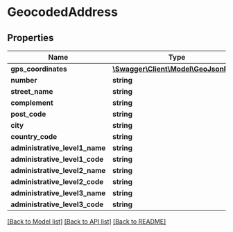 # GeocodedAddress

## Properties
Name | Type | Description | Notes
------------ | ------------- | ------------- | -------------
**gps_coordinates** | [**\Swagger\Client\Model\GeoJsonPoint**](GeoJsonPoint.md) |  | [optional] 
**number** | **string** |  | [optional] 
**street_name** | **string** |  | [optional] 
**complement** | **string** |  | [optional] 
**post_code** | **string** |  | [optional] 
**city** | **string** |  | [optional] 
**country_code** | **string** |  | [optional] 
**administrative_level1_name** | **string** |  | [optional] 
**administrative_level1_code** | **string** |  | [optional] 
**administrative_level2_name** | **string** |  | [optional] 
**administrative_level2_code** | **string** |  | [optional] 
**administrative_level3_name** | **string** |  | [optional] 
**administrative_level3_code** | **string** |  | [optional] 

[[Back to Model list]](../README.md#documentation-for-models) [[Back to API list]](../README.md#documentation-for-api-endpoints) [[Back to README]](../README.md)


